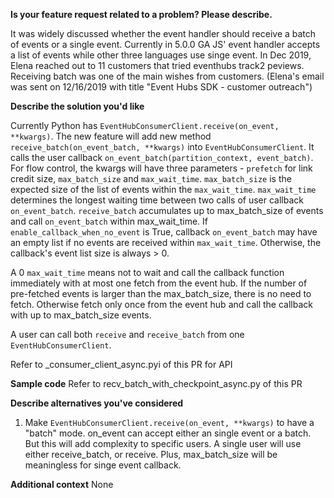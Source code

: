 **Is your feature request related to a problem? Please describe.**

It was widely discussed whether the event handler should receive a batch of events or a single event.
Currently in 5.0.0 GA JS' event handler accepts a list of events while other three languages use singe event.
In Dec 2019, Elena reached out to 11 customers that tried eventhubs track2 peviews. Receiving batch was one of the main wishes from customers. 
(Elena's email was sent on 12/16/2019 with title "Event Hubs SDK - customer outreach")


**Describe the solution you'd like**

Currently Python has `EventHubConsumerClient.receive(on_event, **kwargs)`.
The new feature will add new method `receive_batch(on_event_batch, **kwargs)` into `EventHubConsumerClient`. 
It calls the user callback `on_event_batch(partition_context, event_batch)`.
For flow control, the kwargs will have three parameters - `prefetch` for link credit size, `max_batch_size` and `max_wait_time`.
`max_batch_size` is the expected size of the list of events within the `max_wait_time`. 
`max_wait_time` determines the longest waiting time between two calls of user callback `on_event_batch`.  `receive_batch` accumulates up to max_batch_size of events and call `on_event_batch` within max_wait_time.
If `enable_callback_when_no_event` is True, callback `on_event_batch` may have an empty list if no events are received within `max_wait_time`. 
Otherwise, the callback's event list size is always > 0.

A 0 `max_wait_time` means not to wait and call the callback function immediately with at most one fetch from the event hub. If the number of pre-fetched events is larger than the max_batch_size, there is no need to fetch. Otherwise fetch only once from the event hub and call the callback with up to max_batch_size events. 

A user can call both `receive` and `receive_batch` from one `EventHubConsumerClient`.

Refer to _consumer_client_async.pyi of this PR for API

**Sample code**
Refer to recv_batch_with_checkpoint_async.py of this PR

**Describe alternatives you've considered**
1. Make `EventHubConsumerClient.receive(on_event, **kwargs)` to have a "batch" mode. on_event can accept either an single event or a batch. But this will add complexity to specific users. A single user will use either receive_batch, or receive. Plus, max_batch_size will be meaningless for singe event callback.

**Additional context**
None